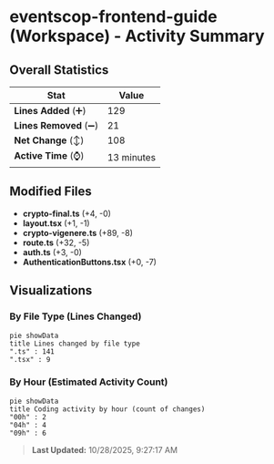 # eventscop-frontend-guide (Workspace) - Activity Summary 

## Overall Statistics

| Stat                   | Value                                                             |
| ---------------------- | ----------------------------------------------------------------- |
| **Lines Added** (➕)   | 129                                          |
| **Lines Removed** (➖) | 21                                        |
| **Net Change** (↕)    | 108                |
| **Active Time** (⌚)   | 13 minutes |


## Modified Files
- **crypto-final.ts** (+4, -0)
- **layout.tsx** (+1, -1)
- **crypto-vigenere.ts** (+89, -8)
- **route.ts** (+32, -5)
- **auth.ts** (+3, -0)
- **AuthenticationButtons.tsx** (+0, -7)

## Visualizations

### By File Type (Lines Changed)

```mermaid
pie showData
title Lines changed by file type
".ts" : 141
".tsx" : 9
```

### By Hour (Estimated Activity Count)

```mermaid
pie showData
title Coding activity by hour (count of changes)
"00h" : 2
"04h" : 4
"09h" : 6
```


> **Last Updated:** 10/28/2025, 9:27:17 AM